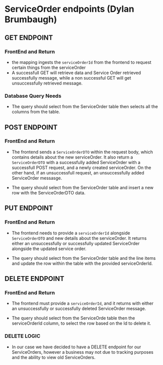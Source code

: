 # ServiceOrder endpoints (Dylan Brumbaugh)

## GET ENDPOINT

### FrontEnd and Return
- the mapping ingests the `serviceOrderId` from the frontend to request certain things from the serviceOrder
- A successfull GET will retrieve data and Service Order retrieved successfully message, while a non successful GET will get unsuccessfully retrieved message.

### Database Query Needs
- The query should select from the ServiceOrder table then selects all the columns from the table.

## POST ENDPOINT

### FrontEnd and Return
- The frontend sends a `ServiceOrderDTO` within the request body, which contains details about the new serviceOrder. It also return a `ServiceOrderDTO` with a successfully added ServiceOrder with a successfull POST request, and a newly created serviceOrder. On the other hand, if an unsuccessfull request, an unsuccessfully added ServiceOrder messasge.

- The query should select from the ServiceOrder table and insert a new row with the ServiceOrderDTO data.

## PUT ENDPOINT

### FrontEnd and Return
- The frontend needs to provide a `serviceOrderId` alongside `ServiceOrderDTO` and new details about the serviceOrder. It returns either an unsuccessfully or successfully updated ServiceOrder alongside the updated service order.

- The query should select from the ServiceOrder table and the line items and update the row within the table with the provided serviceOrderId.

## DELETE ENDPOINT

### FrontEnd and Return
- The frontend must provide a `serviceOrderId`, and it returns with either an unsuccessfully or successfully deleted ServiceOrder message.

- The query should select from the ServiceOrde table then the serviceOrderId column, to select the row based on the Id to delete it.

### DELETE LOGIC
- In our case we have decided to have a DELETE endpoint for our ServiceOrders, however a business may not due to tracking purposes and the ability to view old ServiceOrders.
